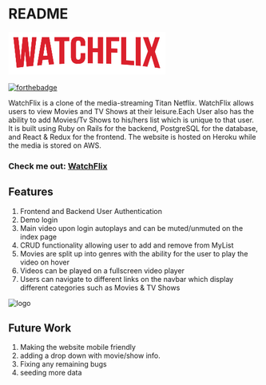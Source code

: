 # README

![logo](https://github.com/samisherif95/WatchFlix2.0/blob/master/app/assets/images/logo.png "WatchFlix logo")

[![forthebadge](https://forthebadge.com/images/badges/made-with-javascript.svg)](https://forthebadge.com)

WatchFlix is a clone of the media-streaming Titan Netflix. WatchFlix allows users to view Movies and TV Shows at their leisure.Each User also has the ability to add Movies/Tv Shows to his/hers list which is unique to that user. It is built using Ruby on Rails for the backend, PostgreSQL for the database, and React & Redux for the frontend. The website is hosted on Heroku while the media is stored on AWS.


### Check me out: [WatchFlix](https://watchflix-2.herokuapp.com/#/)

Features
------------
1. Frontend and Backend User Authentication
2. Demo login
3. Main video upon login autoplays and can be muted/unmuted on the index page
4. CRUD functionality allowing user to add and remove from MyList  
5. Movies are split up into genres with the ability for the user to play the video on hover
6. Videos can be played on a fullscreen video player 
7. Users can navigate to different links on the navbar which display different categories such as Movies & TV Shows

![logo](https://gfycat.com/genuinespotlessbernesemountaindog "WatchFlix logo")



Future Work 
------------

1. Making the website mobile friendly
2. adding a drop down with movie/show info.
3. Fixing any remaining bugs
4. seeding more data
